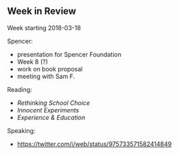 ## Week in Review

Week starting 2018-03-18

Spencer:
* presentation for Spencer Foundation
* Week 8 (?)
* work on book proposal
* meeting with Sam F.

Reading:
* *Rethinking School Choice*
* *Innocent Experiments*
* *Experience & Education*

Speaking:
* https://twitter.com/i/web/status/975733571582414849
